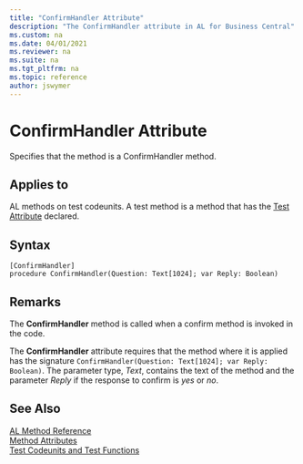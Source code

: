 ```yaml
---
title: "ConfirmHandler Attribute"
description: "The ConfirmHandler attribute in AL for Business Central"
ms.custom: na
ms.date: 04/01/2021
ms.reviewer: na
ms.suite: na
ms.tgt_pltfrm: na
ms.topic: reference
author: jswymer
---
```


# ConfirmHandler Attribute

Specifies that the method is a ConfirmHandler method.

## Applies to  

AL methods on test codeunits. A test method is a method that has the [Test Attribute](devenv-test-attribute.md) declared. 

## Syntax  
  
```AL
[ConfirmHandler]
procedure ConfirmHandler(Question: Text[1024]; var Reply: Boolean)
```    

## Remarks

The **ConfirmHandler** method is called when a confirm method is invoked in the code.

The **ConfirmHandler** attribute requires that the method where it is applied has the signature `ConfirmHandler(Question: Text[1024]; var Reply: Boolean)`. The parameter type, *Text*,  contains the text of the method and the parameter *Reply* if the response to confirm is *yes* or *no*.

## See Also

[AL Method Reference](../methods-auto/library.md)  
[Method Attributes](devenv-method-attributes.md)  
[Test Codeunits and Test Functions](../devenv-test-codeunits-and-test-methods.md)